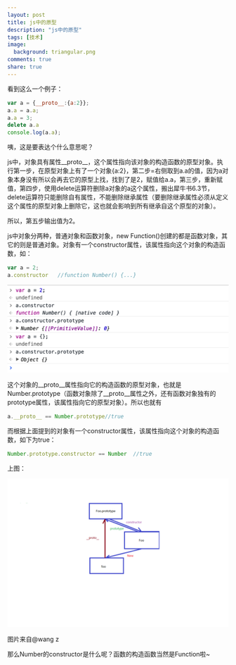 ```yaml
---
layout: post
title: js中的原型
description: "js中的原型"
tags: [技术]
image:
  background: triangular.png
comments: true
share: true
---
```


看到这么一个例子：

<!-- more -->

```js
var a = {__proto__:{a:2}};
a.a = a.a;
a.a = 3;
delete a.a
console.log(a.a);
```

咦，这是要表达个什么意思呢？

js中，对象具有属性__proto__，这个属性指向该对象的构造函数的原型对象。执行第一步，在原型对象上有了一个对象{a:2}，第二步=右侧取到a.a的值，因为a对象本身没有所以会再去它的原型上找，找到了是2，赋值给a.a，第三步，重新赋值，第四步，使用delete运算符删除a对象的a这个属性，搬出犀牛书6.3节，delete运算符只能删除自有属性，不能删除继承属性（要删除继承属性必须从定义这个属性的原型对象上删除它，这也就会影响到所有继承自这个原型的对象）。

所以，第五步输出值为2。

js中对象分两种，普通对象和函数对象，new Function()创建的都是函数对象，其它的则是普通对象。对象有一个constructor属性，该属性指向这个对象的构造函数，如：

```js
var a = 2;
a.constructor	//function Number() {...}
```

![](/images/article/2017-3-7/2.png)

这个对象的__proto__属性指向它的构造函数的原型对象，也就是Number.prototype（函数对象除了__proto__属性之外，还有函数对象独有的prototype属性，该属性指向它的原型对象）。所以也就有

```js
a.__proto__ == Number.prototype//true
```

而根据上面提到的对象有一个constructor属性，该属性指向这个对象的构造函数，如下为true：

```js
Number.prototype.constructor == Number  //true
```

上图：

![](/images/article/2017-3-7/1.png)

图片来自@wang z

那么Number的constructor是什么呢？函数的构造函数当然是Function啦~
